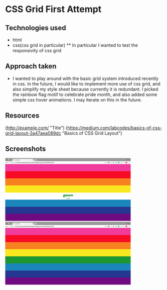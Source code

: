 # CSS Grid First Attempt

## Technologies used
* html
* css(css grid in particular)
** In particular I wanted to test the responsivity of css grid
## Approach taken
* I wanted to play around with the basic grid system introduced recently in css. In the future, I would like to implement more use of css grid, and also simplify my style sheet because currently it is redundant. I picked the rainbow flag motif to celebrate pride month, and also added some simple css hover animations. I may iterate on this in the future. 

## Resources
(http://example.com/ "Title")
(https://medium.com/labcodes/basics-of-css-grid-layout-3a47aea089dc "Basics of CSS Grid Layout")

## Screenshots
<img src="images/desktop-hover.png" alt="Desktop view" width="400" height="200">
<img src="images/desktop-no-hover.png" alt="mobile image" width="400" height="200">
